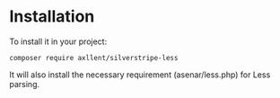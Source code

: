 # Installation

To install it in your project:

```
composer require axllent/silverstripe-less
```

It will also install the necessary requirement (asenar/less.php) for Less parsing.
